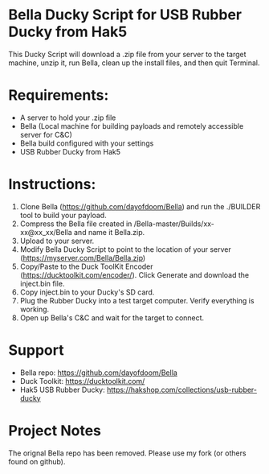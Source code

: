# Bella Ducky Script for USB Rubber Ducky from Hak5
This Ducky Script will download a .zip file from your server to the target machine, unzip it, run Bella, clean up the install files, and then quit Terminal.

# Requirements:
- A server to hold your .zip file
- Bella (Local machine for building payloads and remotely accessible server for C&C)
- Bella build configured with your settings
- USB Rubber Ducky from Hak5

# Instructions:
1. Clone Bella (https://github.com/dayofdoom/Bella) and run the ./BUILDER tool to build your payload.
2. Compress the Bella file created in /Bella-master/Builds/xx-xx@xx_xx/Bella and name it Bella.zip.
3. Upload to your server.
4. Modify Bella Ducky Script to point to the location of your server (https://myserver.com/Bella/Bella.zip)
5. Copy/Paste to the Duck ToolKit Encoder (https://ducktoolkit.com/encoder/). Click Generate and download the inject.bin file.
6. Copy inject.bin to your Ducky's SD card.
7. Plug the Rubber Ducky into a test target computer. Verify everything is working.
8. Open up Bella's C&C and wait for the target to connect.

# Support
- Bella repo: https://github.com/dayofdoom/Bella
- Duck Toolkit: https://ducktoolkit.com/
- Hak5 USB Rubber Ducky: https://hakshop.com/collections/usb-rubber-ducky

# Project Notes
The orignal Bella repo has been removed. Please use my fork (or others found on github).
